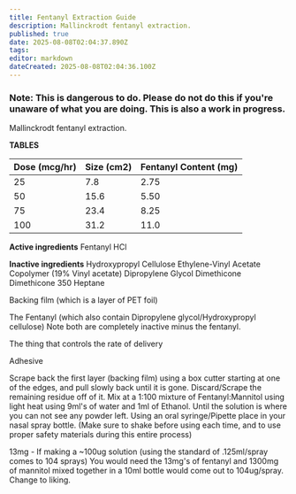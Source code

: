 ```yaml
---
title: Fentanyl Extraction Guide
description: Mallinckrodt fentanyl extraction.
published: true
date: 2025-08-08T02:04:37.890Z
tags: 
editor: markdown
dateCreated: 2025-08-08T02:04:36.100Z
---
```


### Note: This is dangerous to do. Please do not do this if you're unaware of what you are doing. This is also a work in progress.

Mallinckrodt fentanyl extraction.

**TABLES**

| Dose (mcg/hr) | Size (cm2) | Fentanyl Content (mg) |
|---------------|------------|----------------------|
| 25            | 7.8        | 2.75                 |
| 50            | 15.6       | 5.50                 |
| 75            | 23.4       | 8.25                 |
| 100           | 31.2       | 11.0                 |

**Active ingredients**
Fentanyl HCl

**Inactive ingredients**
Hydroxypropyl Cellulose
Ethylene-Vinyl Acetate Copolymer (19% Vinyl acetate)
Dipropylene Glycol
Dimethicone
Dimethicone 350
Heptane

Backing film (which is a layer of PET foil)

The Fentanyl (which also contain Dipropylene glycol/Hydroxypropyl cellulose) Note both are completely inactive minus the fentanyl.

The thing that controls the rate of delivery

Adhesive

Scrape back the first layer (backing film) using a box cutter starting at one of the edges, and pull slowly back until it is gone. Discard/Scrape the remaining residue off of it. Mix at a 1:100 mixture of Fentanyl:Mannitol using light heat using 9ml's of water and 1ml of Ethanol. Until the solution is where you can not see any powder left. Using an oral syringe/Pipette place in your nasal spray bottle. (Make sure to shake before using each time, and to use proper safety materials during this entire process)

13mg - If making a ~100ug solution (using the standard of .125ml/spray comes to 104 sprays) You would need the 13mg's of fentanyl and 1300mg of mannitol mixed together in a 10ml bottle would come out to 104ug/spray. Change to liking.